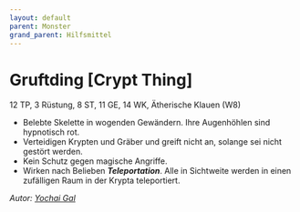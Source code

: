 ```yaml
---
layout: default
parent: Monster
grand_parent: Hilfsmittel
---
```


# Gruftding [Crypt Thing]
12 TP, 3 Rüstung, 8 ST, 11 GE, 14 WK, Ätherische Klauen (W8)
- Belebte Skelette in wogenden Gewändern. Ihre Augenhöhlen sind hypnotisch rot.
- Verteidigen Krypten und Gräber und greift nicht an, solange sei nicht gestört werden.
- Kein Schutz gegen magische Angriffe.
- Wirken nach Belieben ***Teleportation***. Alle in Sichtweite werden in einen zufälligen Raum in der Krypta teleportiert.

*Autor: [Yochai Gal](https://newschoolrevolution.com)*
